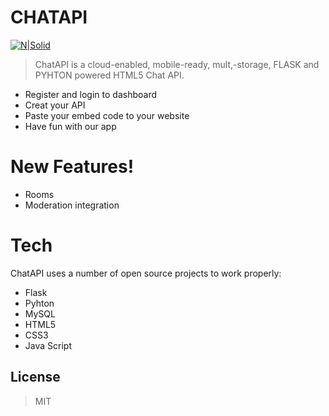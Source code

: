 # CHATAPI

[![N|Solid](https://i.hizliresim.com/JZLLkf.png)](https://app.canyetgin.com.tr)



>ChatAPI is a cloud-enabled, mobile-ready, mult,-storage, FLASK and PYHTON powered HTML5 Chat API.

  - Register and login to dashboard
  - Creat your API
  - Paste your embed code to your website
  - Have fun with our app 

# New Features!

  - Rooms 
  - Moderation integration

# Tech

ChatAPI uses a number of open source projects to work properly:

* Flask 
* Pyhton
* MySQL
* HTML5
* CSS3
* Java Script

License
----

>MIT





 
